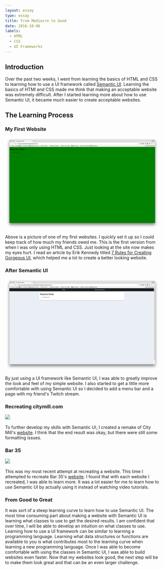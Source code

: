 ```yaml
---
layout: essay
type: essay
title: From Mediocre to Good
date: 2016-10-06
labels:
  - HTML
  - CSS
  - UI Frameworks
---
```


<h2>Introduction</h2>

Over the past two weeks, I went from learning the basics of HTML and CSS to learning how to use a UI framework called <a href="http://semantic-ui.com/" target="_blank">Semantic UI</a>. Learning the basics of HTMl and CSS made me think that making an acceptable website was extremely difficult. After I started learning more about how to use Semantic UI, it became much easier to create acceptable websites.

<h2>The Learning Process</h2>

<h3>My First Website</h3>
<a href="../images/Essays/From-Mediocre-to-Good/owed-to-chad1.png"><img class="ui huge rounded image" src="../images/Essays/From-Mediocre-to-Good/owed-to-chad1.png"></a>

Above is a picture of one of my first websites. I quickly set it up so I could keep track of how much my friends owed me. This is the first version from when I was only using HTML and CSS. Just looking at the site now makes my eyes hurt. I read an article by Erik Kennedy
titled <a href="https://medium.com/@erikdkennedy/7-rules-for-creating-gorgeous-ui-part-1-559d4e805cda#.tiandma7i">7 Rules for Creating Gorgeous UI</a>, which helped me a lot to create a better looking website. 

<h3>After Semantic UI</h3>

<a href="../images/Essays/From-Mediocre-to-Good/owed-to-chad2.png"><img class="ui huge rounded image" src="../images/Essays/From-Mediocre-to-Good/owed-to-chad2.png"></a>

By just using a UI framework like Semantic UI, I was able to greatly improve the look and feel of my simple website. I also started to get a little more comfortable with using Semantic UI so I decided to add a menu bar and a page with my friend's Twitch stream.

<h3>Recreating citymill.com</h3>

<a href="../images/Essays/From-Mediocre-to-Good/city-mill-remake.png"><img class="ui huge rounded image" src="../images/Essays/From-Mediocre-to-Good/city-mill-remake.png"></a>

To further develop my skills with Semantic UI, I created a remake of City Mill's <a href="http://www.citymill.com/" target="_blank">website</a>. I think that the end result was okay, but there were still some formatting issues. 

<h3>Bar 35</h3>

<a href="../images/Essays/From-Mediocre-to-Good/bar-35-remake.png"><img class="ui huge rounded image" src="../images/Essays/From-Mediocre-to-Good/bar-35-remake.png"></a>

This was my most recent attempt at recreating a website. This time I attempted to recreate Bar 35's <a href="http://www.bar35hawaii.com/" target="_blank">website</a>. I found that with each website I recreated, I was able to learn more. It was a lot easier for me to learn how to use Semantic UI by actually using it instead of watching video tutorials.

<h3>From Good to Great</h3>

It was sort of a steep learning curve to learn how to use Semantic UI. The most time consuming part about making a website with Semantic UI is learning what classes to use to get the desired results. I am confident that over time, I will be able to develop an intuition on what classes to use. Learning how to use a UI framework can be similar to learning a programming language. Learning what data structures or functions are available to you is what contributes most to the learning curve when learning a new programming language. Once I was able to become comfortable with using the classes in Semantic UI, I was able to build websites even faster. Now that my websites look good, the next step will be to make them look great and that can be an even larger challenge. 